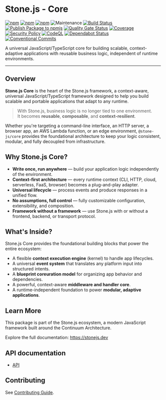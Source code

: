 # Stone.js - Core

[![npm](https://img.shields.io/npm/l/@stone-js/core)](https://opensource.org/licenses/MIT)
[![npm](https://img.shields.io/npm/v/@stone-js/core)](https://www.npmjs.com/package/@stone-js/core)
[![npm](https://img.shields.io/npm/dm/@stone-js/core)](https://www.npmjs.com/package/@stone-js/core)
![Maintenance](https://img.shields.io/maintenance/yes/2025)
[![Build Status](https://github.com/stone-foundation/stone-js-core/actions/workflows/main.yml/badge.svg)](https://github.com/stone-foundation/stone-js-core/actions/workflows/main.yml)
[![Publish Package to npmjs](https://github.com/stone-foundation/stone-js-core/actions/workflows/release.yml/badge.svg)](https://github.com/stone-foundation/stone-js-core/actions/workflows/release.yml)
[![Quality Gate Status](https://sonarcloud.io/api/project_badges/measure?project=stone-foundation_stone-js-core&metric=alert_status)](https://sonarcloud.io/summary/new_code?id=stone-foundation_stone-js-core)
[![Coverage](https://sonarcloud.io/api/project_badges/measure?project=stone-foundation_stone-js-core&metric=coverage)](https://sonarcloud.io/summary/new_code?id=stone-foundation_stone-js-core)
[![Security Policy](https://img.shields.io/badge/Security-Policy-blue.svg)](./SECURITY.md)
[![CodeQL](https://github.com/stone-foundation/stone-js-core/actions/workflows/github-code-scanning/codeql/badge.svg)](https://github.com/stone-foundation/stone-js-core/security/code-scanning)
[![Dependabot Status](https://img.shields.io/badge/Dependabot-enabled-brightgreen.svg)](https://github.com/stone-foundation/stone-js-core/network/updates)
[![Conventional Commits](https://img.shields.io/badge/Conventional%20Commits-1.0.0-yellow.svg)](https://conventionalcommits.org)

A universal JavaScript/TypeScript core for building scalable, context-adaptive applications with reusable business logic, independent of runtime environments.

---

## Overview

**Stone.js Core** is the heart of the Stone.js framework, a context-aware, universal JavaScript/TypeScript framework designed to help you build scalable and portable applications that adapt to any runtime.

> With Stone.js, business logic is no longer tied to one environment.  
> It becomes **reusable**, **composable**, and **context-resilient**.

Whether you're targeting a command-line interface, an HTTP server, a browser app, an AWS Lambda function, or an edge environment, `@stone-js/core` provides the foundational architecture to keep your logic consistent, modular, and fully decoupled from infrastructure.

## Why Stone.js Core?

- **Write once, run anywhere** — build your application logic independently of the environment.
- **Context-first architecture** — every runtime context (CLI, HTTP, cloud, serverless, FaaS, browser) becomes a plug-and-play adapter.
- **Universal lifecycle** — process events and produce responses in a unified flow.
- **No assumptions, full control** — fully customizable configuration, extensibility, and composition.
- **Framework without a framework** — use Stone.js with or without a frontend, backend, or transport protocol.

## What's Inside?

Stone.js Core provides the foundational building blocks that power the entire ecosystem:

- A flexible **context execution engine** (kernel) to handle app lifecycles.
- A universal **event system** that translates any platform input into structured intents.
- A **blueprint coreuration model** for organizing app behavior and dependencies.
- A powerful, context-aware **middleware and handler core**.
- A runtime-independent foundation to power **modular, adaptive applications**.

## Learn More

This package is part of the Stone.js ecosystem, a modern JavaScript framework built around the Continuum Architecture.

Explore the full documentation: https://stonejs.dev

## API documentation

- [API](https://github.com/stone-foundation/stone-js-core/blob/main/docs/modules.md)

## Contributing

See [Contributing Guide](https://github.com/stone-foundation/stone-js-core/blob/main/CONTRIBUTING.md).
